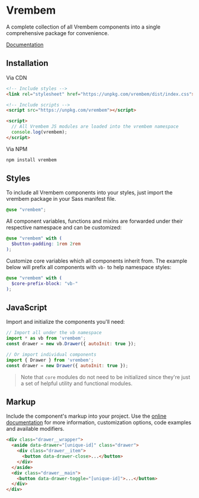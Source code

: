 # Vrembem

A complete collection of all Vrembem components into a single comprehensive package for convenience.

[Documentation](https://vrembem.com/packages/vrembem)

## Installation

Via CDN

```html
<!-- Include styles -->
<link rel="stylesheet" href="https://unpkg.com/vrembem/dist/index.css">

<!-- Include scripts -->
<script src="https://unpkg.com/vrembem"></script>

<script>
  // All Vrembem JS modules are loaded into the vrembem namespace
  console.log(vrembem);
</script>
```

Via NPM

```sh
npm install vrembem
```

## Styles

To include all Vrembem components into your styles, just import the vrembem package in your Sass manifest file.

```scss
@use "vrembem";
```

All component variables, functions and mixins are forwarded under their respective namespace and can be customized:

```scss
@use "vrembem" with (
  $button-padding: 1rem 2rem
);
```

Customize core variables which all components inherit from. The example below will prefix all components with `vb-` to help namespace styles:

```scss
@use "vrembem" with (
  $core-prefix-block: "vb-"
);
```

## JavaScript

Import and initialize the components you'll need:

```js
// Import all under the vb namespace
import * as vb from 'vrembem';
const drawer = new vb.Drawer({ autoInit: true });

// Or import individual components
import { Drawer } from 'vrembem';
const drawer = new Drawer({ autoInit: true });
```

> Note that `core` modules do not need to be initialized since they're just a set of helpful utility and functional modules.

## Markup

Include the component's markup into your project. Use the [online documentation](https://vrembem.com) for more information, customization options, code examples and available modifiers.

```html
<div class="drawer__wrapper">
  <aside data-drawer="[unique-id]" class="drawer">
    <div class="drawer__item">
      <button data-drawer-close>...</button>
    </div>
  </aside>
  <div class="drawer__main">
    <button data-drawer-toggle="[unique-id]">...</button>
  </div>
</div>
```
